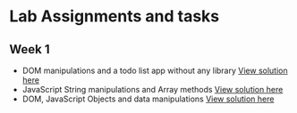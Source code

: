 # Lab Assignments and tasks

## Week 1
- DOM manipulations and a todo list app without any library [View solution here](https://github.com/KBismark/tasks/blob/master/labs/week1#readme)
- JavaScript String manipulations and Array methods [View solution here](https://github.com/KBismark/tasks/blob/master/labs/week1/v1.2.js)
- DOM, JavaScript Objects and data manipulations [View solution here](https://github.com/KBismark/tasks/blob/master/labs/week1#readme)
